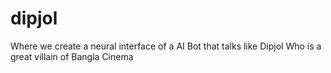 # dipjol
Where we create a neural interface of a AI Bot that talks like Dipjol Who is a great villain of Bangla Cinema
